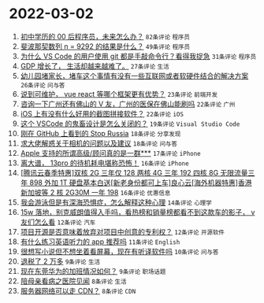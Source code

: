 # 2022-03-02

1. [初中学历的 00 后程序员，未来怎么办？](https://www.v2ex.com/t/837332) `82条评论` `程序员`
1. [斐波那契数列 n = 9292 的结果是什么？](https://www.v2ex.com/t/837325) `49条评论` `程序员`
1. [为什么 VS Code 的用户使用 git 都是手敲命令行？看得我捉急](https://www.v2ex.com/t/837352) `31条评论` `程序员`
1. [GDP 增长了， 生活却越来越难了。](https://www.v2ex.com/t/837338) `27条评论` `生活`
1. [幼儿园堵家长，堵车这个事情有没有一些互联网或者软硬件结合的解决方案](https://www.v2ex.com/t/837323) `26条评论` `问与答`
1. [说到可维护， vue react 等哪个框架更有优势？](https://www.v2ex.com/t/837364) `23条评论` `前端开发`
1. [咨询一下广州还有佛山的 V 友，广州的医保在佛山能刷吗](https://www.v2ex.com/t/837317) `22条评论` `广州`
1. [iOS 上有没有什么好用的截图拼接软件？](https://www.v2ex.com/t/837314) `22条评论` `iOS`
1. [这个 VSCode 的鬼畜设计是怎么关闭的？](https://www.v2ex.com/t/837343) `19条评论` `Visual Studio Code`
1. [刚在 GitHub 上看到的 Stop Russia](https://www.v2ex.com/t/837371) `18条评论` `分享发现`
1. [求大佬解惑关于相机的问题以及建议](https://www.v2ex.com/t/837346) `18条评论` `问与答`
1. [Apple 支持的所谓高级/顾问真的是一群***](https://www.v2ex.com/t/837362) `17条评论` `iPhone`
1. [离大谱， 13pro 的待机耗电堪称恐怖！](https://www.v2ex.com/t/837358) `16条评论` `iPhone`
1. [[腾讯云春季特惠]双核 2G 三年仅 128 两核 4G 三年 192 四核 8G 无限流量三年 898 外加 1T 硬盘基本白送[新老身份都可上车]良心云[海外机器特惠]香港新加坡等 2 核 2G30M 一年 198](https://www.v2ex.com/t/837324) `16条评论` `优惠信息`
1. [我会游泳但是有深海恐惧症，怎么解释这种心理](https://www.v2ex.com/t/837339) `14条评论` `心理学`
1. [15w 落地，别克威朗值得入手吗，看热榜和销量榜都看不到这款车的影子， v 友们怎么看](https://www.v2ex.com/t/837333) `12条评论` `汽车`
1. [项目开源是否意味着放弃对项目中创意的专利权？](https://www.v2ex.com/t/837327) `12条评论` `开源软件`
1. [有什么练习英语听力的 app 推荐吗](https://www.v2ex.com/t/837336) `11条评论` `English`
1. [很想写小说但不想坐着看屏幕，现在有听译软件吗](https://www.v2ex.com/t/837316) `10条评论` `问与答`
1. [退税了 2 万多](https://www.v2ex.com/t/837370) `9条评论` `生活`
1. [现在东莞华为的加班情况如何？](https://www.v2ex.com/t/837337) `9条评论` `职场话题`
1. [陪母亲看病之医院见闻](https://www.v2ex.com/t/837391) `8条评论` `生活`
1. [服务器网络可以走 CDN？](https://www.v2ex.com/t/837388) `8条评论` `CDN`

